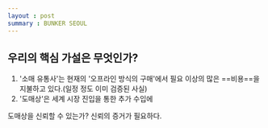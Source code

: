 ```yaml
---
layout : post
summary : BUNKER SEOUL
---
```

## 우리의 핵심 가설은 무엇인가?

1. '소매 유통사'는 현재의 '오프라인 방식의 구매'에서 필요 이상의 많은 ==비용==을 지불하고 있다.(일정 정도 이미 검증된 사실)
2. '도매상'은 세계 시장 진입을 통한 추가 수입에

도매상을 신뢰할 수 있는가?
신뢰의 증거가 필요하다.

